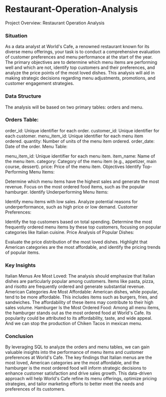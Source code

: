 # Restaurant-Operation-Analysis

Project Overview: Restaurant Operation Analysis
### Situation
As a data analyst at World's Cafe, a renowned restaurant known for its diverse menu offerings, your task is to conduct a comprehensive evaluation of customer preferences and menu performance at the start of the year. The primary objectives are to determine which menu items are performing well and which are not, identify top customers and their preferences, and analyze the price points of the most loved dishes. This analysis will aid in making strategic decisions regarding menu adjustments, promotions, and customer engagement strategies.

### Data Structure
The analysis will be based on two primary tables: orders and menu.

### Orders Table:

order_id: Unique identifier for each order.
customer_id: Unique identifier for each customer.
menu_item_id: Unique identifier for each menu item ordered.
quantity: Number of units of the menu item ordered.
order_date: Date of the order.
Menu Table:

menu_item_id: Unique identifier for each menu item.
item_name: Name of the menu item.
category: Category of the menu item (e.g., appetizer, main course, dessert).
price: Price of the menu item.
Objectives
Identify Top-Performing Menu Items:

Determine which menu items have the highest sales and generate the most revenue.
Focus on the most ordered food items, such as the popular hamburger.
Identify Underperforming Menu Items:

Identify menu items with low sales.
Analyze potential reasons for underperformance, such as high price or low demand.
Customer Preferences:

Identify the top customers based on total spending.
Determine the most frequently ordered menu items by these top customers, focusing on popular categories like Italian cuisine.
Price Analysis of Popular Dishes:

Evaluate the price distribution of the most loved dishes.
Highlight that American categories are the most affordable, and identify the pricing trends of popular items.

### Key Insights
Italian Menus Are Most Loved: The analysis should emphasize that Italian dishes are particularly popular among customers. Items like pasta, pizza, and risotto are frequently ordered and generate substantial revenue.
American Categories Are Most Affordable: American dishes, while popular, tend to be more affordable. This includes items such as burgers, fries, and sandwiches. The affordability of these items may contribute to their high sales volume.
Hamburger Is the Most Ordered Food: Among all menu items, the hamburger stands out as the most ordered food at World's Cafe. Its popularity could be attributed to its affordability, taste, and wide appeal. And we can stop the production of Chiken Tacos in mexican menu.

### Conclusion
By leveraging SQL to analyze the orders and menu tables, we can gain valuable insights into the performance of menu items and customer preferences at World's Cafe. The key findings that Italian menus are the most loved, American categories are the most affordable, and the hamburger is the most ordered food will inform strategic decisions to enhance customer satisfaction and drive sales growth. This data-driven approach will help World's Cafe refine its menu offerings, optimize pricing strategies, and tailor marketing efforts to better meet the needs and preferences of its customers.
